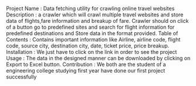 Project Name      :  Data fetching utility for crawling online travel websites
Description       :  a crawler which will crawl multiple travel websites and store data of flights,fare information and breakup of fare.
                    Crawler should on click of a button go to predefined sites and search for flight information for predefined destinations and Store data in the format provided.
Table of Contents : Contains important information like Airline, airline code, flight code, source city, destination city, date, ticket price, price breakup.
Installation      : We just have to click on the link in order to see the project
Usage             :	The data in the designed manner can be downloaded by clicking on Export to Excel button.
Contribution     : We both are the student of a engineering college studying first year have done our first project successfully
